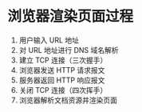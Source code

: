 # 浏览器渲染页面过程

1. 用户输入 URL 地址
2. 对 URL 地址进行 DNS 域名解析
3. 建立 TCP 连接（三次握手）
4. 浏览器发送 HTTP 请求报文
5. 服务器返回 HTTP 响应报文
6. 关闭 TCP 连接（四次挥手）
7. 浏览器解析文档资源并渲染页面
